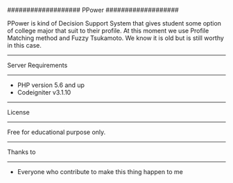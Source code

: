 ###################
PPower
###################

PPower is kind of Decision Support System that gives student some option of college major that suit to their profile. At this moment we use Profile Matching method and Fuzzy Tsukamoto. We know it is old but is still worthy in this case.

*******************
Server Requirements
*******************

-  PHP version 5.6 and up
-  Codeigniter v3.1.10

*******
License
*******

Free for educational purpose only.

*********
Thanks to
*********

-  Everyone who contribute to make this thing happen to me
